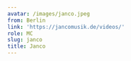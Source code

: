 ```yaml
---
avatar: /images/janco.jpeg
from: Berlin
link: 'https://jancomusik.de/videos/'
role: MC
slug: janco
title: Janco
---
```


